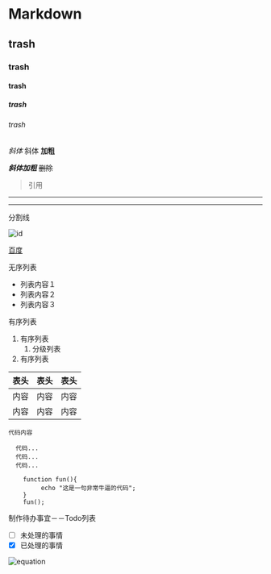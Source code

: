 # Markdown

## trash
### trash
#### trash
##### trash
###### trash

*斜体*
斜体
**加粗**

***斜体加粗***
~~删除~~
> 引用
*****
---
分割线

![id](https://timgsa.baidu.com/timg?image&quality=80&size=b9999_10000&sec=1558250750468&di=44dac4330c8d2a849790335d7d9d2b45&imgtype=0&src=http%3A%2F%2Fs9.rr.itc.cn%2Fr%2FwapChange%2F20175_16_17%2Fa58hdf1496789084542.jpg "浣熊")

[百度](https://baidu.com)

无序列表
- 列表内容１
- 列表内容２
- 列表内容３

有序列表
1. 有序列表
   1. 分级列表
2. 有序列表


表头|表头|表头
---|:--:|---:
内容|内容|内容
内容|内容|内容

`代码内容`
    
```
  代码...
  代码...
  代码...
```

```
    function fun(){
         echo "这是一句非常牛逼的代码";
    }
    fun();    
```

制作待办事宜－－Todo列表

- [ ] 未处理的事情
- [x] 已处理的事情

![equation](http://www.sciweavers.org/upload/Tex2Img_1558247403/render.png)
